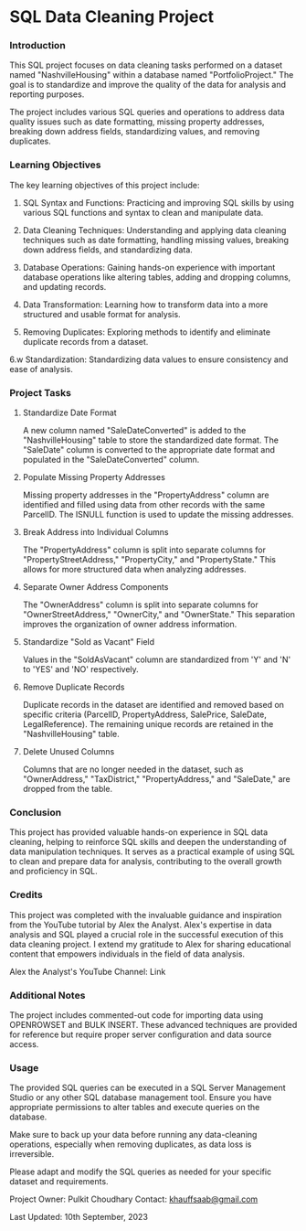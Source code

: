 # SQL Data Cleaning Project

### Introduction

This SQL project focuses on data cleaning tasks performed on a dataset named "NashvilleHousing" within a database named "PortfolioProject." The goal is to standardize and improve the quality of the data for analysis and reporting purposes.

The project includes various SQL queries and operations to address data quality issues such as date formatting, missing property addresses, breaking down address fields, standardizing values, and removing duplicates.

### Learning Objectives

The key learning objectives of this project include:

1. SQL Syntax and Functions: Practicing and improving SQL skills by using various SQL functions and syntax to clean and manipulate data.

2. Data Cleaning Techniques: Understanding and applying data cleaning techniques such as date formatting, handling missing values, breaking down address fields, and standardizing data.

3.  Database Operations: Gaining hands-on experience with important database operations like altering tables, adding and dropping columns, and updating records.

4. Data Transformation: Learning how to transform data into a more structured and usable format for analysis.

5. Removing Duplicates: Exploring methods to identify and eliminate duplicate records from a dataset.

6.w Standardization: Standardizing data values to ensure consistency and ease of analysis.

### Project Tasks
1. Standardize Date Format

    A new column named "SaleDateConverted" is added to the "NashvilleHousing" table to store the standardized date format.
    The "SaleDate" column is converted to the appropriate date format and populated in the "SaleDateConverted" column.

2. Populate Missing Property Addresses

    Missing property addresses in the "PropertyAddress" column are identified and filled using data from other records with the same ParcelID.
    The ISNULL function is used to update the missing addresses.

3. Break Address into Individual Columns

    The "PropertyAddress" column is split into separate columns for "PropertyStreetAddress," "PropertyCity," and "PropertyState."
    This allows for more structured data when analyzing addresses.

4. Separate Owner Address Components

    The "OwnerAddress" column is split into separate columns for "OwnerStreetAddress," "OwnerCity," and "OwnerState."
    This separation improves the organization of owner address information.

5. Standardize "Sold as Vacant" Field

    Values in the "SoldAsVacant" column are standardized from 'Y' and 'N' to 'YES' and 'NO' respectively.

6. Remove Duplicate Records

    Duplicate records in the dataset are identified and removed based on specific criteria (ParcelID, PropertyAddress, SalePrice, SaleDate, LegalReference).
    The remaining unique records are retained in the "NashvilleHousing" table.

7. Delete Unused Columns

    Columns that are no longer needed in the dataset, such as "OwnerAddress," "TaxDistrict," "PropertyAddress," and "SaleDate," are dropped from the table.

### Conclusion

This project has provided valuable hands-on experience in SQL data cleaning, helping to reinforce SQL skills and deepen the understanding of data manipulation techniques. It serves as a practical example of using SQL to clean and prepare data for analysis, contributing to the overall growth and proficiency in SQL.

### Credits

This project was completed with the invaluable guidance and inspiration from the YouTube tutorial by Alex the Analyst. Alex's expertise in data analysis and SQL played a crucial role in the successful execution of this data cleaning project. I extend my gratitude to Alex for sharing educational content that empowers individuals in the field of data analysis.

Alex the Analyst's YouTube Channel: Link

### Additional Notes
The project includes commented-out code for importing data using OPENROWSET and BULK INSERT. These advanced techniques are provided for reference but require proper server configuration and data source access.

### Usage

The provided SQL queries can be executed in a SQL Server Management Studio or any other SQL database management tool. Ensure you have appropriate permissions to alter tables and execute queries on the database.

Make sure to back up your data before running any data-cleaning operations, especially when removing duplicates, as data loss is irreversible.

Please adapt and modify the SQL queries as needed for your specific dataset and requirements.

Project Owner: Pulkit Choudhary
Contact: khauffsaab@gmail.com

Last Updated: 10th September, 2023
